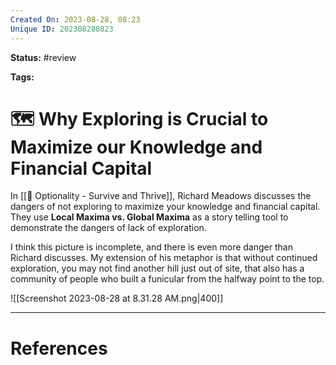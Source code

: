 ```yaml
---
Created On: 2023-08-28, 08:23
Unique ID: 202308280823
---
```

**Status:** #review 

**Tags:** 

# 🗺️ Why Exploring is Crucial to Maximize our Knowledge and Financial Capital

In [[📗 Optionality - Survive and Thrive]], Richard Meadows discusses the dangers of not exploring to maximize your knowledge and financial capital. They use **Local Maxima vs. Global Maxima** as a story telling tool to demonstrate the dangers of lack of exploration. 


I think this picture is incomplete, and there is even more danger than Richard discusses. My extension of his metaphor is that without continued exploration, you may not find another hill just out of site, that also has a community of people who built a funicular from the halfway point to the top. 

![[Screenshot 2023-08-28 at 8.31.28 AM.png|400]]

---
# References
